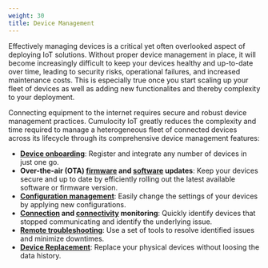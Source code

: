 ```yaml
---
weight: 30
title: Device Management
---
```


Effectively managing devices is a critical yet often overlooked aspect of deploying IoT solutions. Without proper device management in place, it will become increasingly difficult to keep your devices healthy and up-to-date over time, leading to security risks, operational failures, and increased maintenance costs. This is especially true once you start scaling up your fleet of devices as well as adding new functionalites and thereby complexity to your deployment.

Connecting equipment to the internet requires secure and robust device management practices. Cumulocity IoT greatly reduces the complexity and time required to manage a heterogeneous fleet of connected devices across its lifecycle through its comprehensive device management features:

- **[Device onboarding](/device-management-application/registering-devices/)**: Register and integrate any number of devices in just one go.
- **Over-the-air (OTA) [firmware](/device-management-application/managing-device-data/#managing-firmware) and [software](/device-management-application/managing-device-data/#managing-software) updates**: Keep your devices secure and up to date by efficiently rolling out the latest available software or firmware version.
- **[Configuration management](/device-management-application/managing-device-data/#managing-configurations)**: Easily change the settings of your devices by applying new configurations.
- **[Connection](/device-management-application/monitoring-and-controlling-devices/#connection-monitoring) and [connectivity](/device-management-application/connectivity/) monitoring**: Quickly identify devices that stopped communicating and identify the underlying issue.
- **[Remote troubleshooting](/cloud-remote-access/cra-general-aspects/)**: Use a set of tools to resolve identified issues and minimize downtimes.
- **[Device Replacement](/device-management-application/viewing-all-devices/#to-replace-a-device)**: Replace your physical devices without loosing the data history.